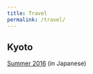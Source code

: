 ```yaml
---
title: Travel
permalink: /travel/
---
```


## Kyoto

  [Summer 2016](https://stmsy.github.io/kyotosummer2016/) (in Japanese)

